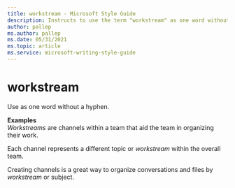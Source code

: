 ```yaml
---
title: workstream - Microsoft Style Guide
description: Instructs to use the term "workstream" as one word without a hyphen with an example.
author: pallep
ms.author: pallep
ms.date: 05/31/2021
ms.topic: article
ms.service: microsoft-writing-style-guide
---
```


# workstream

Use as one word without a hyphen.

**Examples**  
*Workstreams* are channels within a team that aid the team in organizing their work. 

Each channel represents a different topic or *workstream* within the overall team. 

Creating channels is a great way to organize conversations and files by *workstream* or subject. 
